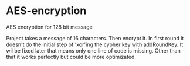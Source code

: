 # AES-encryption
AES encryption for 128 bit message

Project takes a message of 16 characters. Then encrypt it. In first round it doesn't do the initial step of 'xor'ing the cypher key with addRoundKey.
It wil be fixed later that means only one line of code is missing. 
Other than that it works perfectly but could be more optimizated.
